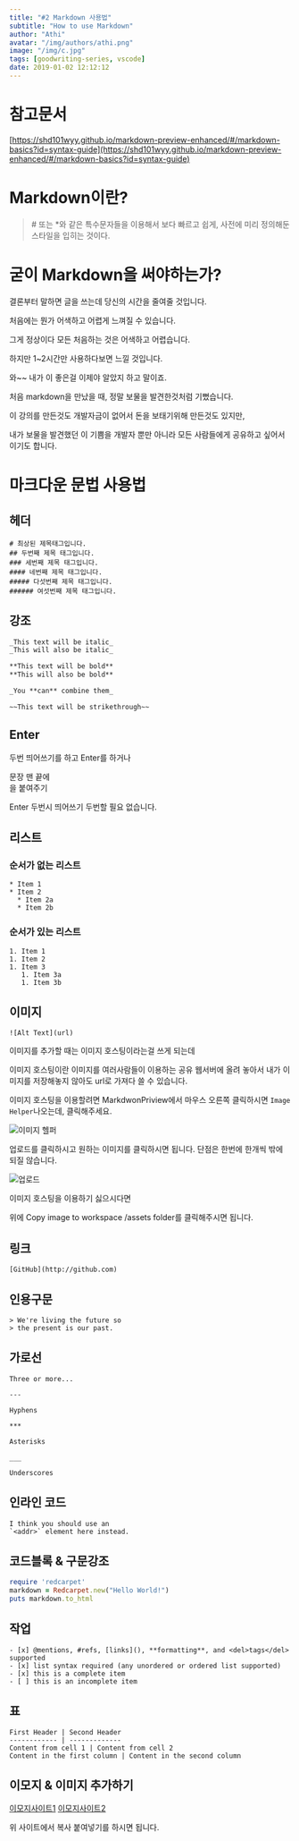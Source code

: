 ```yaml
---
title: "#2 Markdown 사용법"
subtitle: "How to use Markdown"
author: "Athi"
avatar: "/img/authors/athi.png"
image: "/img/c.jpg"
tags: [goodwriting-series, vscode]
date: 2019-01-02 12:12:12
---
```


# 참고문서

[https://shd101wyy.github.io/markdown-preview-enhanced/#/markdown-basics?id=syntax-guide](https://shd101wyy.github.io/markdown-preview-enhanced/#/markdown-basics?id=syntax-guide)

# Markdown이란?

> \# 또는 \*와 같은 특수문자들을 이용해서 보다 빠르고 쉽게, 사전에 미리 정의해둔 스타일을 입히는 것이다.

# 굳이 Markdown을 써야하는가?

결론부터 말하면 글을 쓰는데 당신의 시간을 줄여줄 것입니다.

처음에는 뭔가 어색하고 어렵게 느껴질 수 있습니다.

그게 정상이다 모든 처음하는 것은 어색하고 어렵습니다.

하지만 1~2시간만 사용하다보면 느낄 것입니다.

와~~ 내가 이 좋은걸 이제야 알았지 하고 말이죠.

처음 markdown을 만났을 때, 정말 보물을 발견한것처럼 기뻤습니다.

이 강의를 만든것도 개발자금이 없어서 돈을 보태기위해 만든것도 있지만,

내가 보물을 발견했던 이 기쁨을 개발자 뿐만 아니라 모든 사람들에게 공유하고 싶어서이기도 합니다.

# 마크다운 문법 사용법

## 헤더

```markdwon
# 최상된 제목태그입니다.
## 두번째 제목 태그입니다.
### 세번째 제목 태그입니다.
#### 네번째 제목 태그입니다.
##### 다섯번째 제목 태그입니다.
###### 여섯번째 제목 태그입니다.
```

## 강조

```markdown
_This text will be italic_
_This will also be italic_

**This text will be bold**
**This will also be bold**

_You **can** combine them_

~~This text will be strikethrough~~
```

## Enter

두번 띄어쓰기를 하고 Enter를 하거나

문장 맨 끝에 <br />을 붙여주기

Enter 두번시 띄어쓰기 두번할 필요 없습니다.

## 리스트

### 순서가 없는 리스트

```
* Item 1
* Item 2
  * Item 2a
  * Item 2b
```

### 순서가 있는 리스트

```
1. Item 1
1. Item 2
1. Item 3
   1. Item 3a
   1. Item 3b
```

## 이미지

```
![Alt Text](url)
```

이미지를 추가할 때는 이미지 호스팅이라는걸 쓰게 되는데

이미지 호스팅이란 이미지를 여러사람들이 이용하는 공유 웹서버에 올려 놓아서 내가 이미지를 저장해놓지 않아도 url로 가져다 쓸 수 있습니다.

이미지 호스팅을 이용할려면 MarkdwonPriview에서 마우스 오른쪽 클릭하시면 `Image Helper`나오는데, 클릭해주세요.

![이미지 헬퍼](https://i.imgur.com/UrDAvPZ.png)

업로드를 클릭하시고 원하는 이미지를 클릭하시면 됩니다.
단점은 한번에 한개씩 밖에 되질 않습니다.

![업로드](https://i.imgur.com/1yyP3jS.png)

이미지 호스팅을 이용하기 싫으시다면

위에 Copy image to workspace /assets folder를 클릭해주시면 됩니다.

## 링크

```
[GitHub](http://github.com)
```

## 인용구문

```
> We're living the future so
> the present is our past.

```

## 가로선

```
Three or more...

---

Hyphens

***

Asterisks

___

Underscores
```

## 인라인 코드

```
I think you should use an
`<addr>` element here instead.
```

## 코드블록 & 구문강조

```ruby
require 'redcarpet'
markdown = Redcarpet.new("Hello World!")
puts markdown.to_html
```

## 작업

```
- [x] @mentions, #refs, [links](), **formatting**, and <del>tags</del> supported
- [x] list syntax required (any unordered or ordered list supported)
- [x] this is a complete item
- [ ] this is an incomplete item
```

## 표

```
First Header | Second Header
------------ | -------------
Content from cell 1 | Content from cell 2
Content in the first column | Content in the second column
```

## 이모지 & 이미지 추가하기

[이모지사이트1](https://emojipedia.org/)
[이모지사이트2](https://www.emojiengine.com/ko/)

위 사이트에서 복사 붙여넣기를 하시면 됩니다.
